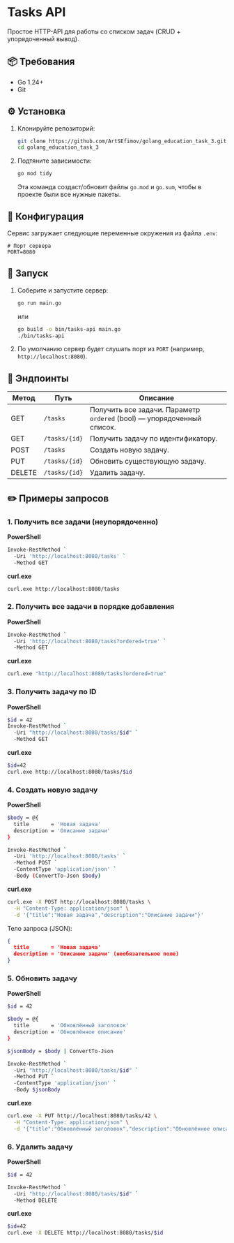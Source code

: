 # Tasks API

Простое HTTP-API для работы со списком задач (CRUD + упорядоченный вывод).

## 📦 Требования

- Go 1.24+  
- Git  


## ⚙️ Установка

1. Клонируйте репозиторий:
   ```bash
   git clone https://github.com/ArtSEfimov/golang_education_task_3.git
   cd golang_education_task_3
   ```
2. Подтяните зависимости:
   ```bash
   go mod tidy
   ```
   Эта команда создаст/обновит файлы `go.mod` и `go.sum`, чтобы в проекте были все нужные пакеты.

## 🔧 Конфигурация

Сервис загружает следующие переменные окружения из файла `.env`:

```dotenv
# Порт сервера
PORT=8080
```

## 🚀 Запуск

1. Соберите и запустите сервер:
   ```bash
   go run main.go
   ```
   или
   ```bash
   go build -o bin/tasks-api main.go
   ./bin/tasks-api
   ```
2. По умолчанию сервер будет слушать порт из `PORT` (например, `http://localhost:8080`).

## 🔗 Эндпоинты

| Метод | Путь            | Описание                                            |
|-------|-----------------|-----------------------------------------------------|
| GET   | `/tasks`        | Получить все задачи. Параметр `ordered` (bool) — упорядоченный список. |
| GET   | `/tasks/{id}`   | Получить задачу по идентификатору.                  |
| POST  | `/tasks`        | Создать новую задачу.                               |
| PUT   | `/tasks/{id}`   | Обновить существующую задачу.                       |
| DELETE| `/tasks/{id}`   | Удалить задачу.                                     |

## ✏️ Примеры запросов

### 1. Получить все задачи (неупорядоченно)

**PowerShell**
```bash
Invoke-RestMethod `
  -Uri 'http://localhost:8080/tasks' `
  -Method GET
```

**curl.exe**
```bash
curl.exe http://localhost:8080/tasks
```

### 2. Получить все задачи в порядке добавления

**PowerShell**
```bash
Invoke-RestMethod `
  -Uri 'http://localhost:8080/tasks?ordered=true' `
  -Method GET
```

**curl.exe**
```bash
curl.exe "http://localhost:8080/tasks?ordered=true"
```

### 3. Получить задачу по ID

**PowerShell**
```bash
$id = 42
Invoke-RestMethod `
  -Uri "http://localhost:8080/tasks/$id" `
  -Method GET
```

**curl.exe**
```bash
$id=42
curl.exe http://localhost:8080/tasks/$id
```

### 4. Создать новую задачу

**PowerShell**
```bash
$body = @{
  title       = 'Новая задача'
  description = 'Описание задачи'
}

Invoke-RestMethod `
  -Uri 'http://localhost:8080/tasks' `
  -Method POST `
  -ContentType 'application/json' `
  -Body (ConvertTo-Json $body)
```

**curl.exe**
```bash
curl.exe -X POST http://localhost:8080/tasks \
  -H "Content-Type: application/json" \
  -d '{"title":"Новая задача","description":"Описание задачи"}'
```

Тело запроса (JSON):
```json
{
  title       = 'Новая задача'
  description = 'Описание задачи' (необязательное поле)
}
```

### 5. Обновить задачу

**PowerShell**
```bash
$id = 42

$body = @{
  title       = 'Обновлённый заголовок'
  description = 'Обновлённое описание'
}

$jsonBody = $body | ConvertTo-Json

Invoke-RestMethod `
  -Uri "http://localhost:8080/tasks/$id" `
  -Method PUT `
  -ContentType 'application/json' `
  -Body $jsonBody
```

**curl.exe**
```bash
curl.exe -X PUT http://localhost:8080/tasks/42 \
  -H "Content-Type: application/json" \
  -d '{"title":"Обновлённый заголовок","description":"Обновлённое описание"}'
```


### 6. Удалить задачу

**PowerShell**
```bash
$id = 42

Invoke-RestMethod `
  -Uri "http://localhost:8080/tasks/$id" `
  -Method DELETE
```

**curl.exe**
```bash
$id=42
curl.exe -X DELETE http://localhost:8080/tasks/$id
```
